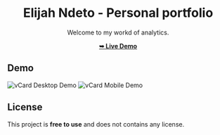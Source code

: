 <div align="center">

# Elijah Ndeto - Personal portfolio

Welcome to my workd of analytics.

 <a href="https://doncoding-ai.github.io/Elito/"><strong>➥ Live Demo</strong></a> 
 
 </div>
 
## Demo

![vCard Desktop Demo](./website-demo-image/desktop.png "Desktop Demo")
![vCard Mobile Demo](./website-demo-image/mobile.png "Mobile Demo")


## License

This project is **free to use** and does not contains any license.

